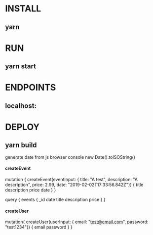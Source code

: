 # INSTALL 
## yarn 

# RUN 
## yarn start 

# ENDPOINTS 
## localhost: 

# DEPLOY 
## yarn build


generate date from js browser console
new Date().toISOString()

#### createEvent
mutation {
  createEvent(eventInput: {
    title: "A test",
    description: "A description",
    price: 2.99,
    date: "2019-02-02T17:33:56.842Z"}) 
  {
    title
    description
    price
    date
  }
}

query {
  events {
    _id
    date
    title
    description
    price
  }
}

#### createUser
mutation{
  createUser(userInput: 
  {
    email: "test@email.com", 
    password: "test1234"})
  {
    email
    password
  }
}
